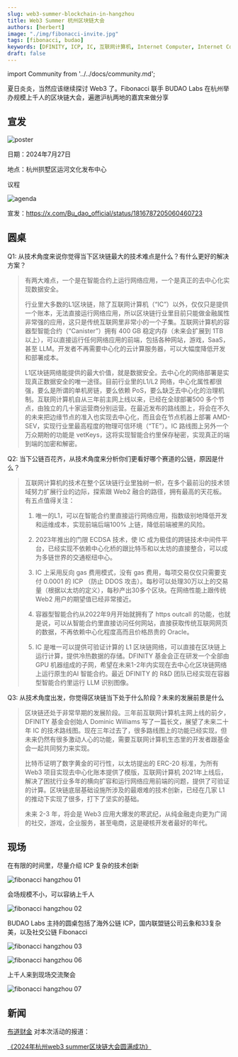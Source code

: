 ```yaml
---
slug: web3-summer-blockchain-in-hangzhou
title: Web3 Summer 杭州区块链大会
authors: [herbert]
image: "./img/fibonacci-invite.jpg"
tags: [fibonacci, budao]
keywords: [DFINITY, ICP, IC, 互联网计算机, Internet Computer, Internet Computer Protocol, Web3, Crypto, Blockchain, 区块链, 加密货币, DApp, 去中心化, 去中心化应用, developer, Hangzhou, 杭州, Herbert Yang]
draft: false
---
```


import Community from '../../docs/community.md';

夏日炎炎，当然应该继续探讨 Web3 了。Fibonacci 联手 BUDAO Labs 在杭州举办规模上千人的区块链大会，遍邀沪杭两地的嘉宾来做分享

<!--truncate-->

## 宣发

![poster](./img/fibonacci-invite.jpg)

日期：2024年7月27日

地点：杭州拱墅区运河文化发布中心

议程

![agenda](./img/fibonacci-agenda.jpg)

宣发：https://x.com/Bu_dao_official/status/1816787205060460723

## 圆桌

Q1: 从技术角度来说你觉得当下区块链最大的技术难点是什么？有什么更好的解决方案？

>有两大难点，一个是在智能合约上运行网络应用，一个是真正的去中心化实现数据安全。
>
>行业里大多数的L1区块链，除了互联网计算机（“IC”）以外，仅仅只是提供一个账本，无法直接运行网络应用，所以区块链行业里目前只能做金融属性非常强的应用，这只是传统互联网里非常小的一个子集。互联网计算机的容器型智能合约（“Canister”）拥有 400 GB 稳定内存（未来会扩展到 1TB 以上），可以直接运行任何网络应用的前端，包括各种网站，游戏，SaaS，甚至 LLM。开发者不再需要中心化的云计算服务器，可以大幅度降低开发和部署成本。
>
>L1区块链网络能提供的最大价值，就是数据安全。去中心化的网络部署是实现真正数据安全的唯一途径。目前行业里的L1/L2 网络，中心化属性都很强，要么是所谓的单机房链，要么依赖 PoS，要么缺乏去中心化的治理机制。互联网计算机自从三年前主网上线以来，已经在全球部署500 多个节点，由独立的几十家运营商分别运营。在最近发布的路线图上，将会在不久的未来把边缘节点的准入也实现去中心化，而且会在节点机器上部署 AMD-SEV，实现行业里最高程度的物理可信环境（“TE”）。IC 路线图上另外一个万众期盼的功能是 vetKeys，这将实现智能合约里保存秘密，实现真正的端到端的加密和解密。

Q2: 当下公链百花齐，从技术角度来分析你们更看好哪个赛道的公链，原因是什么？

>互联网计算机的技术在整个区块链行业里独树一帜，在多个最前沿的技术领域努力扩展行业的边际，探索跟 Web2 融合的路径，拥有最高的天花板。有五点值得关注：
>
>1. 唯一的L1，可以在智能合约里直接运行网络应用，指数级别地降低开发和运维成本，实现前端后端100% 上链，降低前端被黑的风险。
>
>2. 2023年推出的门限 ECDSA 技术，使 IC 成为极佳的跨链技术中间件平台，已经实现不依赖中心化桥的跟比特币和以太坊的直接整合，可以成为多链世界的交通枢纽中心。
>
>3. IC 上采用反向 gas 费用模式，没有 gas 费用，每项交易仅仅只需要支付 0.0001 的 ICP （防止 DDOS 攻击）。每秒可以处理30万以上的交易量（根据以太坊的定义），每秒产出30多个区块。在网络性能上跟传统 Web2 用户的期望值已经非常接近。
>
>4. 容器型智能合约从2022年9月开始就拥有了 https outcall 的功能，也就是说，可以从智能合约里直接访问任何网站，直接获取传统互联网网页的数据，不再依赖中心化程度高而且价格昂贵的 Oracle。
>
>5. IC 是唯一可以提供可验证计算的 L1 区块链网络，可以直接在区块链上运行计算，提供冷热数据的存储。DFINITY 基金会正在研发一个全部由 GPU 机器组成的子网，希望在未来1-2年内实现在去中心化区块链网络上运行原生的AI 智能合约。最近 DFINITY 的 R&D 团队已经实现在容器型智能合约里运行 LLM 识别图像。

Q3: 从技术角度出发，你觉得区块链当下处于什么阶段？未来的发展前景是什么

>区块链还处于非常早期的发展阶段。三年前互联网计算机主网上线的前夕，DFINITY 基金会创始人 Dominic Williams 写了一篇长文，展望了未来二十年 IC 的技术路线图。现在三年过去了，很多路线图上的功能已经实现，但未来仍然有很多激动人心的功能，需要互联网计算机生态里的开发者跟基金会一起共同努力来实现。
>
>比特币证明了数字黄金的可行性，以太坊提出的 ERC-20 标准，为所有 Web3 项目实现去中心化账本提供了模版，互联网计算机 2021年上线后，解决了困扰行业多年的横向扩容和运行网络应用前端的问题，提供了可验证的计算。区块链底层基础设施所涉及的最艰难的技术创新，已经在几家 L1 的推动下实现了很多，打下了坚实的基础。
>
>未来 2-3 年，将会是 Web3 应用大爆发的寒武纪，从纯金融走向更为广阔的社交，游戏，企业服务，甚至电商，这是硬核开发者最好的年代。

## 现场

在有限的时间里，尽量介绍 ICP 复杂的技术创新

![fibonacci hangzhou 01](./img/fibonacci_01.jpg)

会场规模不小，可以容纳上千人

![fibonacci hangzhou 02](./img/fibonacci_02.jpg)

BUDAO Labs 主持的圆桌包括了海外公链 ICP，国内联盟链公司云象和33复杂美，以及社交公链 Fibonacci

![fibonacci hangzhou 03](./img/fibonacci_03.jpg)

![fibonacci hangzhou 06](./img/fibonacci_06.jpg)

上千人来到现场交流聚会

![fibonacci hangzhou 07](./img/fibonacci_07.jpg)

## 新闻

[布道财金](https://x.com/Bu_dao_official) 对本次活动的报道：

[《2024年杭州web3 summer区块链大会圆满成功》](https://mp.weixin.qq.com/s/MPAB8yivMMZu1hjRP__fcg)

<Community />